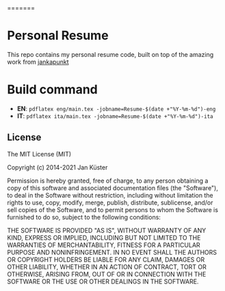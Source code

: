 
=======
# Personal Resume

This repo contains my personal resume code, built on top of the amazing work from [jankapunkt](https://github.com/jankapunkt/latexcv)

# Build command

- **EN**: `pdflatex eng/main.tex -jobname=Resume-$(date +"%Y-%m-%d")-eng`
- **IT**: `pdflatex ita/main.tex -jobname=Resume-$(date +"%Y-%m-%d")-ita`

## License

The MIT License (MIT)

Copyright (c) 2014-2021 Jan Küster

Permission is hereby granted, free of charge, to any person obtaining a copy
of this software and associated documentation files (the "Software"), to deal
in the Software without restriction, including without limitation the rights
to use, copy, modify, merge, publish, distribute, sublicense, and/or sell
copies of the Software, and to permit persons to whom the Software is
furnished to do so, subject to the following conditions:
	
THE SOFTWARE IS PROVIDED "AS IS", WITHOUT WARRANTY OF ANY KIND, EXPRESS OR
IMPLIED, INCLUDING BUT NOT LIMITED TO THE WARRANTIES OF MERCHANTABILITY,
FITNESS FOR A PARTICULAR PURPOSE AND NONINFRINGEMENT. IN NO EVENT SHALL THE
AUTHORS OR COPYRIGHT HOLDERS BE LIABLE FOR ANY CLAIM, DAMAGES OR OTHER
LIABILITY, WHETHER IN AN ACTION OF CONTRACT, TORT OR OTHERWISE, ARISING FROM,
OUT OF OR IN CONNECTION WITH THE SOFTWARE OR THE USE OR OTHER DEALINGS IN
THE SOFTWARE.


